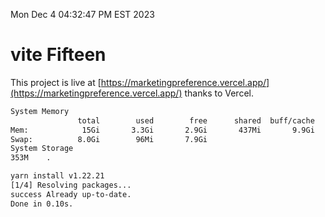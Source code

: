 Mon Dec  4 04:32:47 PM EST 2023

# vite Fifteen


This project is live at [https://marketingpreference.vercel.app/](https://marketingpreference.vercel.app/) thanks to Vercel.

```bash
System Memory
               total        used        free      shared  buff/cache   available
Mem:            15Gi       3.3Gi       2.9Gi       437Mi       9.9Gi        11Gi
Swap:          8.0Gi        96Mi       7.9Gi
System Storage
353M	.
```
```bash
yarn install v1.22.21
[1/4] Resolving packages...
success Already up-to-date.
Done in 0.10s.
```
